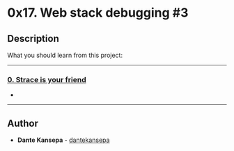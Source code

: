 # 0x17. Web stack debugging #3

## Description
What you should learn from this project:

---

### [0. Strace is your friend](./0-strace_is_your_friend.pp)
* 

---

## Author
* **Dante Kansepa** - [dantekansepa](https://github.com/dantekansepa)
